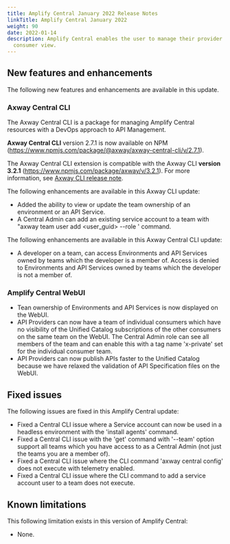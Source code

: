 ```yaml
---
title: Amplify Central January 2022 Release Notes
linkTitle: Amplify Central January 2022
weight: 90
date: 2022-01-14
description: Amplify Central enables the user to manage their provider /
  consumer view.
---
```


## New features and enhancements

The following new features and enhancements are available in this update.

### Axway Central CLI

The Axway Central CLI is a package for managing Amplify Central resources with a DevOps approach to API Management.

**Axway Central CLI** version 2.7.1 is now available on NPM (<https://www.npmjs.com/package/@axway/axway-central-cli/v/2.7.1>).

The Axway Central CLI extension is compatible with the Axway CLI **version 3.2.1** (<https://www.npmjs.com/package/axway/v/3.2.1>).
For more information, see [Axway CLI release note](https://docs.axway.com/bundle/axwaycli-open-docs/page/docs/release_notes/3_2_1_20220114_relnote/index.html).

The following enhancements are available in this Axway CLI update:

* Added the ability to view or update the team ownership of an environment or an API Service.
* A Central Admin can add an existing service account to a team with "axway team user add <org> <team> <user_guid> --role <role>' command.

The following enhancements are available in this Axway Central CLI update:

* A developer on a team, can access Environments and API Services owned by teams which the developer is a member of.  Access is denied to Environments and API Services owned by teams which the developer is not a member of.

### Amplify Central WebUI

* Tean ownership of Environments and API Services is now displayed on the WebUI.
* API Providers can now have a team of individual consumers which have no visibility of the Unified Catalog subscriptions of the other consumers on the same team on the WebUI.   The Central Admin role can see all members of the team and can enable this with a tag name 'x-private' set for the individual consumer team.   
* API Providers can now publish APIs faster to the Unified Catalog because we have relaxed the validation of API Specification files on the WebUI.

## Fixed issues

The following issues are fixed in this Amplify Central update:

* Fixed a Central CLI issue where a Service account can now be used in a headless environment with the 'install agents' command.
* Fixed a Central CLI issue with the 'get' command with '--team' option support all teams which you have access to as a Central Admin (not just the teams you are a member of).
* Fixed a Central CLI issue where the CLI command 'axway central config' does not execute with telemetry enabled.
* Fixed a Central CLI issue where the CLI command to add a service account user to a team does not execute.

## Known limitations

This following limitation exists in this version of Amplify Central:

* None.
